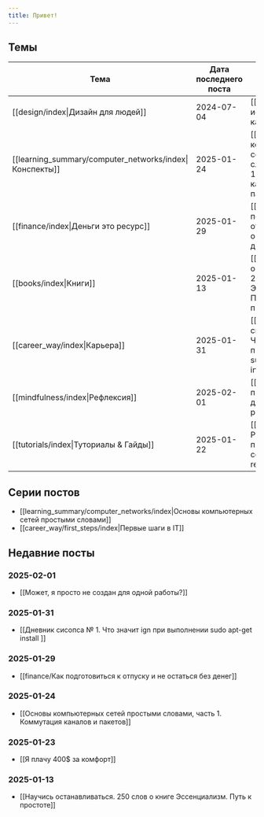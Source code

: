 ```yaml
---
title: Привет!
---
```

## Темы

| Тема                                                    | Дата последнего поста | Пост                                                                                  |
| ------------------------------------------------------- | --------------------- | ------------------------------------------------------------------------------------- |
| [[design/index\|Дизайн для людей]]                      | 2024-07-04            | [[Прекратите использовать капчу!]]                                                    |
| [[learning_summary/computer_networks/index\|Конспекты]] | 2025-01-24<br>        | [[Основы компьютерных сетей простыми словами, часть 1. Коммутация каналов и пакетов]] |
| [[finance/index\|Деньги это ресурс]]                    | 2025-01-29            | [[Как подготовиться к отпуску и не остаться без денег]]                               |
| [[books/index\|Книги]]                                  | 2025-01-13            | [[Научись останавливаться. 250 слов о книге Эссенциализм. Путь к простоте]]           |
| [[career_way/index\|Карьера]]                           | 2025-01-31            | [[Дневник сисопса № 1. Что значит ign при выполнении sudo apt-get install <packet>]]  |
| [[mindfulness/index\|Рефлексия]]                        | 2025-02-01            | [[Может, я просто не создан для одной работы?]]                                       |
| [[tutorials/index\|Туториалы & Гайды]]                  | 2025-01-22            | [[Quartz. Решение проблемы с couldn't find remote ref v4]]                            |

## Серии постов
- [[learning_summary/computer_networks/index|Основы компьютерных сетей простыми словами]]
- [[career_way/first_steps/index|Первые шаги в IT]]
## Недавние посты
### 2025-02-01
- [[Может, я просто не создан для одной работы?]]
### 2025-01-31
- [[Дневник сисопса № 1. Что значит ign при выполнении sudo apt-get install <packet>]]
### 2025-01-29
- [[finance/Как подготовиться к отпуску и не остаться без денег]]
### 2025-01-24
- [[Основы компьютерных сетей простыми словами, часть 1. Коммутация каналов и пакетов]]
### 2025-01-23
- [[Я плачу 400$ за комфорт]]
### 2025-01-13
- [[Научись останавливаться. 250 слов о книге Эссенциализм. Путь к простоте]]

